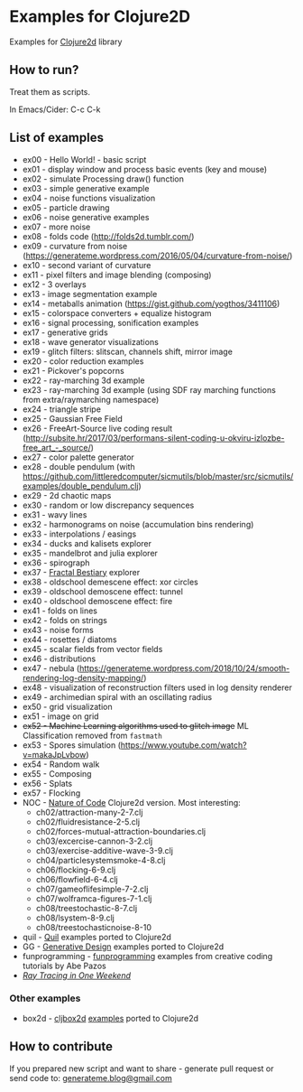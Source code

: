 # Examples for Clojure2D

Examples for [Clojure2d](https://github.com/Clojure2D/clojure2d) library

## How to run?

Treat them as scripts.

In Emacs/Cider: C-c C-k

## List of examples

* ex00 - Hello World! - basic script
* ex01 - display window and process basic events (key and mouse)
* ex02 - simulate Processing draw() function
* ex03 - simple generative example
* ex04 - noise functions visualization
* ex05 - particle drawing
* ex06 - noise generative examples
* ex07 - more noise
* ex08 - folds code (http://folds2d.tumblr.com/)
* ex09 - curvature from noise (https://generateme.wordpress.com/2016/05/04/curvature-from-noise/)
* ex10 - second variant of curvature
* ex11 - pixel filters and image blending (composing)
* ex12 - 3 overlays
* ex13 - image segmentation example
* ex14 - metaballs animation (https://gist.github.com/yogthos/3411106)
* ex15 - colorspace converters + equalize histogram
* ex16 - signal processing, sonification examples
* ex17 - generative grids
* ex18 - wave generator visualizations
* ex19 - glitch filters: slitscan, channels shift, mirror image
* ex20 - color reduction examples
* ex21 - Pickover's popcorns
* ex22 - ray-marching 3d example
* ex23 - ray-marching 3d example (using SDF ray marching functions from extra/raymarching namespace)
* ex24 - triangle stripe
* ex25 - Gaussian Free Field
* ex26 - FreeArt-Source live coding result (http://subsite.hr/2017/03/performans-silent-coding-u-okviru-izlozbe-free_art_-_source/)
* ex27 - color palette generator
* ex28 - double pendulum (with https://github.com/littleredcomputer/sicmutils/blob/master/src/sicmutils/examples/double_pendulum.clj)
* ex29 - 2d chaotic maps
* ex30 - random or low discrepancy sequences
* ex31 - wavy lines
* ex32 - harmonograms on noise (accumulation bins rendering)
* ex33 - interpolations / easings
* ex34 - ducks and kalisets explorer
* ex35 - mandelbrot and julia explorer
* ex36 - spirograph
* ex37 - [Fractal Bestiary](http://www.brainfillingcurves.com/) explorer
* ex38 - oldschool demescene effect: xor circles
* ex39 - oldschool demoscene effect: tunnel
* ex40 - oldschool demoscene effect: fire
* ex41 - folds on lines
* ex42 - folds on strings
* ex43 - noise forms
* ex44 - rosettes / diatoms
* ex45 - scalar fields from vector fields
* ex46 - distributions
* ex47 - nebula (https://generateme.wordpress.com/2018/10/24/smooth-rendering-log-density-mapping/)
* ex48 - visualization of reconstruction filters used in log density renderer
* ex49 - archimedian spiral with an oscillating radius
* ex50 - grid visualization
* ex51 - image on grid
* ~~ex52 - Machine Learning algorithms used to glitch image~~ ML Classification removed from `fastmath`
* ex53 - Spores simulation (https://www.youtube.com/watch?v=makaJpLvbow)
* ex54 - Random walk
* ex55 - Composing
* ex56 - Splats
* ex57 - Flocking
* NOC - [Nature of Code](https://github.com/shiffman/The-Nature-of-Code-Examples/) Clojure2d version. Most interesting:
  * ch02/attraction-many-2-7.clj
  * ch02/fluidresistance-2-5.clj
  * ch02/forces-mutual-attraction-boundaries.clj
  * ch03/excercise-cannon-3-2.clj
  * ch03/exercise-additive-wave-3-9.clj
  * ch04/particlesystemsmoke-4-8.clj
  * ch06/flocking-6-9.clj
  * ch06/flowfield-6-4.clj
  * ch07/gameoflifesimple-7-2.clj
  * ch07/wolframca-figures-7-1.clj
  * ch08/treestochastic-8-7.clj
  * ch08/lsystem-8-9.clj
  * ch08/treestochasticnoise-8-10
* quil - [Quil](http://quil.info/examples) examples ported to Clojure2d
* GG - [Generative Design](http://www.generative-gestaltung.de/) examples ported to Clojure2d
* funprogramming - [funprogramming](https://www.funprogramming.org/) examples from creative coding tutorials by Abe Pazos
* [_Ray Tracing in One Weekend_](https://raytracing.github.io/books/RayTracingInOneWeekend.html)

### Other examples

* box2d - [cljbox2d](https://github.com/lambdaisland/cljbox2d) [examples](https://github.com/lambdaisland/cljbox2d/tree/main/src/lambdaisland/cljbox2d/demo/clojure2d) ported to Clojure2d

## How to contribute

If you prepared new script and want to share - generate pull request or send code to: generateme.blog@gmail.com
